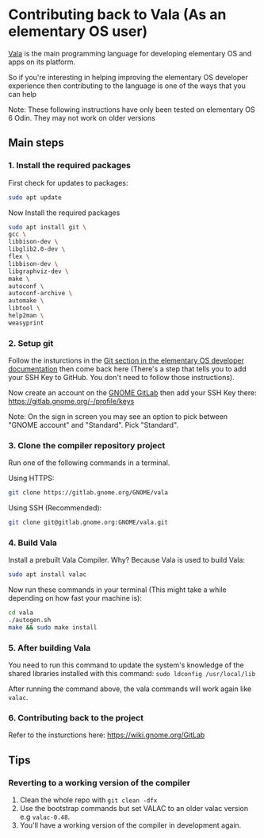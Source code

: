 # Contributing back to Vala (As an elementary OS user)

[Vala](https://wiki.gnome.org/Projects/Vala/) is the main programming language for developing elementary OS and apps on its platform. 

So if you're interesting in helping improving the elementary OS developer experience then contributing to the language is one of the ways that you can help

Note: These following instructions have only been tested on elementary OS 6 Odin. They may not work on older versions

## Main steps

### 1. Install the required packages

First check for updates to packages:
```bash
sudo apt update

```

Now Install the required packages 
```bash
sudo apt install git \
gcc \
libbison-dev \
libglib2.0-dev \
flex \
libbison-dev \
libgraphviz-dev \
make \
autoconf \
autoconf-archive \
automake \
libtool \
help2man \
weasyprint

```
### 2. Setup git

Follow the insturctions in the [Git section in the elementary OS developer documentation](https://docs.elementary.io/develop/writing-apps/the-basic-setup#git) then come back here (There's a step that tells you to add your SSH Key to GitHub. You don't need to follow those instructions).

Now create an account on the [GNOME GitLab](https://gitlab.gnome.org/users/sign_in) then add your SSH Key there: https://gitlab.gnome.org/-/profile/keys

Note: On the sign in screen you may see an option to pick between "GNOME account" and "Standard". Pick "Standard".

### 3. Clone the compiler repository project
Run one of the following commands in a terminal.

Using HTTPS:
```bash
git clone https://gitlab.gnome.org/GNOME/vala

```

Using SSH (Recommended):
```bash
git clone git@gitlab.gnome.org:GNOME/vala.git

```

### 4. Build Vala
Install a prebuilt Vala Compiler. Why? Because Vala is used to build Vala:
```bash	
sudo apt install valac

```

Now run these commands in your terminal (This might take a while depending on how fast your machine is):

```bash
cd vala
./autogen.sh
make && sudo make install

```

### 5. After building Vala

You need to run this command to update the system's knowledge of the shared libraries installed with this command:
`sudo ldconfig /usr/local/lib`

After running the command above, the vala commands will work again like `valac`.

### 6. Contributing back to the project
Refer to the insturctions here: https://wiki.gnome.org/GitLab

## Tips

### Reverting to a working version of the compiler
1. Clean the whole repo with `git clean -dfx`
2. Use the bootstrap commands but set VALAC to an older valac version e.g `valac-0.48`.
3. You'll have a working version of the compiler in development again.
